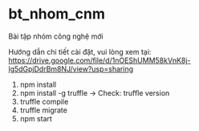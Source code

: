 # bt_nhom_cnm
Bài tập nhóm công nghệ mới

Hướng dẫn chi tiết cài đặt, vui lòng xem tại: https://drive.google.com/file/d/1nOEShUMM58kVnK8j-lg5dGpjDdrBm8NJ/view?usp=sharing

1. npm install
2. npm install -g truffle
-> Check:   truffle version
3. truffle compile
4. truffle migrate
5. npm start